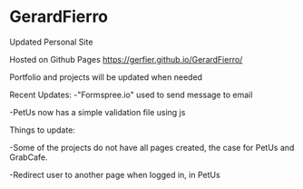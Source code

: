 # GerardFierro 
Updated Personal Site 

Hosted on Github Pages
https://gerfier.github.io/GerardFierro/

Portfolio and projects will be updated when needed

Recent Updates:
-"Formspree.io" used to send message to email

-PetUs now has a simple validation file using  js


Things to update:

-Some of the projects do not have all pages created, the case for PetUs and GrabCafe.

-Redirect user to another page when logged in, in PetUs


